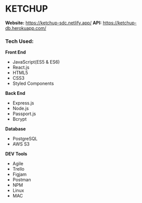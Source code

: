 # KETCHUP

**Website:** https://ketchup-sdc.netlify.app/
**API:** https://ketchup-db.herokuapp.com/

### Tech Used:
**Front End**
- JavaScript(ES5 & ES6) 
- React.js
- HTML5
- CSS3
- Styled Components

**Back End**
- Express.js
- Node.js
- Passport.js
- Bcrypt

**Database**
- PostgreSQL
- AWS S3

**DEV Tools**
- Agile
- Trello
- Figjam
- Postman
- NPM
- Linux
- MAC